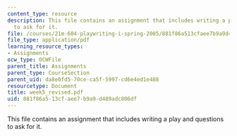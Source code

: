 ```yaml
---
content_type: resource
description: This file contains an assignment that includes writing a play and questions
  to ask for it.
file: /courses/21m-604-playwriting-i-spring-2005/881f86a513cfaee7b9a9d489adc806df_week5_revised.pdf
file_type: application/pdf
learning_resource_types:
- Assignments
ocw_type: OCWFile
parent_title: Assignments
parent_type: CourseSection
parent_uid: da8e0fd5-70ce-ca5f-5997-cd6e4ed1e488
resourcetype: Document
title: week5_revised.pdf
uid: 881f86a5-13cf-aee7-b9a9-d489adc806df
---
```

This file contains an assignment that includes writing a play and questions to ask for it.

